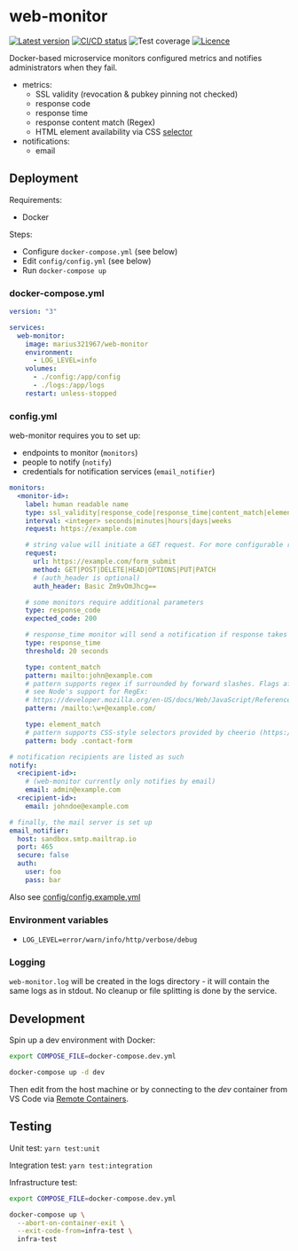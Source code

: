 # web-monitor

[![Latest version](https://shields.io/github/v/release/marius321967/web-monitor?display_name=tag&sort=semver)](https://hub.docker.com/r/marius321967/web-monitor/tags)
[![CI/CD status](https://github.com/marius321967/web-monitor/workflows/CI/CD/badge.svg)](https://github.com/marius321967/web-monitor/actions/workflows/docker-image.yml)
![Test coverage](https://shields.io/nycrc/marius321967/web-monitor?config=.nycrc.json)
[![Licence](https://shields.io/github/license/marius321967/web-monitor)](/LICENSE)

Docker-based microservice monitors configured metrics and notifies administrators when they fail.

- metrics:
  - SSL validity (revocation & pubkey pinning not checked)
  - response code
  - response time
  - response content match (Regex)
  - HTML element availability via CSS [selector](https://github.com/fb55/css-select/blob/master/README.md#supported-selectors)
- notifications:
  - email

## Deployment

Requirements:

- Docker

Steps:

- Configure `docker-compose.yml` (see below)
- Edit `config/config.yml` (see below)
- Run `docker-compose up`

### docker-compose.yml

```yml
version: "3"

services:
  web-monitor:
    image: marius321967/web-monitor
    environment:
      - LOG_LEVEL=info
    volumes:
      - ./config:/app/config
      - ./logs:/app/logs
    restart: unless-stopped
```

### config.yml

web-monitor requires you to set up:

- endpoints to monitor (`monitors`)
- people to notify (`notify`)
- credentials for notification services (`email_notifier`)

```yml
monitors:
  <monitor-id>:
    label: human readable name
    type: ssl_validity|response_code|response_time|content_match|element_match
    interval: <integer> seconds|minutes|hours|days|weeks
    request: https://example.com

    # string value will initiate a GET request. For more configurable requests, provide an object:
    request:
      url: https://example.com/form_submit
      method: GET|POST|DELETE|HEAD|OPTIONS|PUT|PATCH
      # (auth_header is optional)
      auth_header: Basic Zm9vOmJhcg==

    # some monitors require additional parameters
    type: response_code
    expected_code: 200

    # response_time monitor will send a notification if response takes longer than threshold
    type: response_time
    threshold: 20 seconds

    type: content_match
    pattern: mailto:john@example.com
    # pattern supports regex if surrounded by forward slashes. Flags after slashes are not supported.
    # see Node's support for RegEx:
    # https://developer.mozilla.org/en-US/docs/Web/JavaScript/Reference/Global_Objects/RegExp#browser_compatibility
    pattern: /mailto:\w+@example.com/

    type: element_match
    # pattern supports CSS-style selectors provided by cheerio (https://cheerio.js.org/)
    pattern: body .contact-form

# notification recipients are listed as such
notify:
  <recipient-id>:
    # (web-monitor currently only notifies by email)
    email: admin@example.com
  <recipient-id>:
    email: johndoe@example.com

# finally, the mail server is set up
email_notifier:
  host: sandbox.smtp.mailtrap.io
  port: 465
  secure: false
  auth:
    user: foo
    pass: bar
```

Also see [config/config.example.yml](/config/config.example.yml)

### Environment variables

- `LOG_LEVEL=error/warn/info/http/verbose/debug`

### Logging

`web-monitor.log` will be created in the logs directory - it will contain the same logs as in stdout. No cleanup or file splitting is done by the service.

## Development

Spin up a dev environment with Docker:

```bash
export COMPOSE_FILE=docker-compose.dev.yml

docker-compose up -d dev
```

Then edit from the host machine or by connecting to the _dev_ container from VS Code via [Remote Containers](https://marketplace.visualstudio.com/items?itemName=ms-vscode-remote.remote-containers).

## Testing

Unit test: `yarn test:unit`

Integration test: `yarn test:integration`

Infrastructure test:

```bash
export COMPOSE_FILE=docker-compose.dev.yml

docker-compose up \
  --abort-on-container-exit \
  --exit-code-from=infra-test \
  infra-test
```
